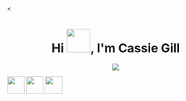 <<Designed by mitul3737->

<h1 align="center">Hi <img src="https://github.com/mitul3737/mitul3737/blob/main/Wave.gif" height="55px" width="55px">, I'm Cassie Gill</h1>

<!-- Typing SVG by DenverCoder1 - https://github.com/DenverCoder1/readme-typing-svg -->
<p align="center">
<!--   <a href="https://github.com/DenverCoder1/readme-typing-svg"> -->
    <img src="https://readme-typing-svg.herokuapp.com?color=254f47&width=380&height=45&lines=MSc+in+Business+Analytics;Creative+Problem+Solver;Nice+To+Meet+You+...&center=true"></a>

</p>


<p  align="left">
<a  href="https://www.linkedin.com/in/cassiegill/"  target="_blank">
<img  align="center"  src="https://cdn-icons-png.flaticon.com/512/174/174857.png" height="40"  width="40"  /></a>
<a href="https://public.tableau.com/app/profile/cassiegill" target="_blank">
<img  align="center"  src="https://iconape.com/wp-content/png_logo_vector/tableau-software.png"  height="40"  width="40"  /></a>  
<a href="mailto:cjgill34@gmail.com" target="_blank">
<img  align="center"  src="https://cdn-icons-png.flaticon.com/512/281/281769.png"  height="40"  width="40"  /></a>

    

